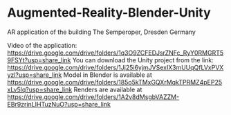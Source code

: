 # Augmented-Reality-Blender-Unity
AR application of the building The Semperoper, Dresden Germany

Video of the application: https://drive.google.com/drive/folders/1q3O9ZCFEDJsrZNFc_RyY0RMGRT59FSYt?usp=share_link
You can download the Unity project from the link: https://drive.google.com/drive/folders/1Jj25i6yjmJVSexIX3mUUqQfLVxPVXyzl?usp=share_link
Model in Blender is available at https://drive.google.com/drive/folders/185o5kTMxGQXrMqkTPRMZ4pEP25xLv5lq?usp=share_link
Renders are available at https://drive.google.com/drive/folders/1A2v8dMsgbVAZZM-EBr9zrinLIHTuzNuO?usp=share_link
